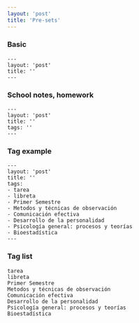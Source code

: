 ```yaml
---
layout: 'post'
title: 'Pre-sets'
---
```



### Basic

```
---
layout: 'post'
title: ''
---
```

### School notes, homework

```
---
layout: 'post'
title: ''
tags: ''
---
```


### Tag example

```
---
layout: 'post'
title: ''
tags:
- tarea
- libreta
- Primer Semestre
- Metodos y técnicas de observación
- Comunicación efectiva
- Desarrollo de la personalidad
- Psicología general: procesos y teorías
- Bioestadística
---
```

### Tag list

````
tarea
libreta
Primer Semestre
Metodos y técnicas de observación
Comunicación efectiva
Desarrollo de la personalidad
Psicología general: procesos y teorías
Bioestadística

````



